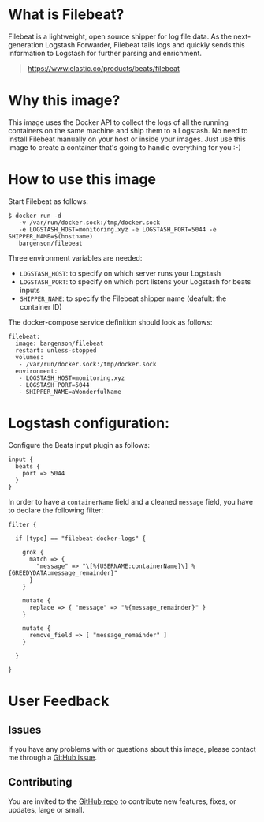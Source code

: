 # What is Filebeat?
Filebeat is a lightweight, open source shipper for log file data. As the next-generation Logstash Forwarder, Filebeat tails logs and quickly sends this information to Logstash for further parsing and enrichment.

> https://www.elastic.co/products/beats/filebeat


# Why this image?

This image uses the Docker API to collect the logs of all the running containers on the same machine and ship them to a Logstash. No need to install Filebeat manually on your host or inside your images. Just use this image to create a container that's going to handle everything for you :-)


# How to use this image
Start Filebeat as follows:

```
$ docker run -d 
   -v /var/run/docker.sock:/tmp/docker.sock 
   -e LOGSTASH_HOST=monitoring.xyz -e LOGSTASH_PORT=5044 -e SHIPPER_NAME=$(hostname) 
   bargenson/filebeat
```

Three environment variables are needed:
* `LOGSTASH_HOST`: to specify on which server runs your Logstash
* `LOGSTASH_PORT`: to specify on which port listens your Logstash for beats inputs
* `SHIPPER_NAME`: to specify the Filebeat shipper name (deafult: the container ID) 

The docker-compose service definition should look as follows:
```
filebeat:
  image: bargenson/filebeat
  restart: unless-stopped
  volumes:
   - /var/run/docker.sock:/tmp/docker.sock
  environment:
   - LOGSTASH_HOST=monitoring.xyz
   - LOGSTASH_PORT=5044
   - SHIPPER_NAME=aWonderfulName
```


# Logstash configuration:

Configure the Beats input plugin as follows:

```
input {
  beats {
    port => 5044
  }
}
```

In order to have a `containerName` field and a cleaned `message` field, you have to declare the following filter:

```
filter {

  if [type] == "filebeat-docker-logs" {

    grok {
      match => { 
        "message" => "\[%{USERNAME:containerName}\] %{GREEDYDATA:message_remainder}"
      }
    }

    mutate {
      replace => { "message" => "%{message_remainder}" }
    }
    
    mutate {
      remove_field => [ "message_remainder" ]
    }

  }

}
```


# User Feedback
## Issues
If you have any problems with or questions about this image, please contact me through a [GitHub issue](https://github.com/bargenson/docker-filebeat/issues).

## Contributing
You are invited to the [GitHub repo](https://github.com/bargenson/docker-filebeat) to contribute new features, fixes, or updates, large or small.
